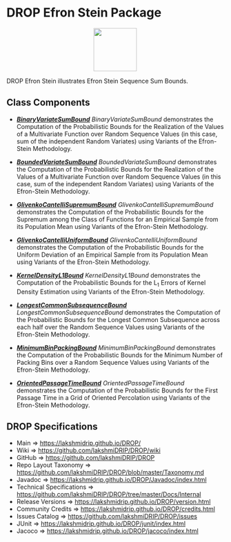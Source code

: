 # DROP Efron Stein Package

<p align="center"><img src="https://github.com/lakshmiDRIP/DROP/blob/master/DRIP_Logo.gif?raw=true" width="100"></p>

DROP Efron Stein illustrates Efron Stein Sequence Sum Bounds.


## Class Components

 * [***BinaryVariateSumBound***](https://github.com/lakshmiDRIP/DROP/tree/master/src/main/java/org/drip/sample/efronstein/BinaryVariateSumBound.java)
 <i>BinaryVariateSumBound</i> demonstrates the Computation of the Probabilistic Bounds for the Realization of
 the Values of a Multivariate Function over Random Sequence Values (in this case, sum of the independent
 Random Variates) using Variants of the Efron-Stein Methodology.

 * [***BoundedVariateSumBound***](https://github.com/lakshmiDRIP/DROP/tree/master/src/main/java/org/drip/sample/efronstein/BoundedVariateSumBound.java)
 <i>BoundedVariateSumBound</i> demonstrates the Computation of the Probabilistic Bounds for the Realization
 of the Values of a Multivariate Function over Random Sequence Values (in this case, sum of the independent
 Random Variates) using Variants of the Efron-Stein Methodology.

 * [***GlivenkoCantelliSupremumBound***](https://github.com/lakshmiDRIP/DROP/tree/master/src/main/java/org/drip/sample/efronstein/GlivenkoCantelliSupremumBound.java)
 <i>GlivenkoCantelliSupremumBound</i> demonstrates the Computation of the Probabilistic Bounds for the
 Supremum among the Class of Functions for an Empirical Sample from its Population Mean using Variants of the
 Efron-Stein Methodology.

 * [***GlivenkoCantelliUniformBound***](https://github.com/lakshmiDRIP/DROP/tree/master/src/main/java/org/drip/sample/efronstein/GlivenkoCantelliUniformBound.java)
 <i>GlivenkoCantelliUniformBound</i> demonstrates the Computation of the Probabilistic Bounds for the Uniform
 Deviation of an Empirical Sample from its Population Mean using Variants of the Efron-Stein Methodology.

 * [***KernelDensityL1Bound***](https://github.com/lakshmiDRIP/DROP/tree/master/src/main/java/org/drip/sample/efronstein/KernelDensityL1Bound.java)
 <i>KernelDensityL1Bound</i> demonstrates the Computation of the Probabilistic Bounds for the L<sub>1</sub>
 Errors of Kernel Density Estimation using Variants of the Efron-Stein Methodology.

 * [***LongestCommonSubsequenceBound***](https://github.com/lakshmiDRIP/DROP/tree/master/src/main/java/org/drip/sample/efronstein/LongestCommonSubsequenceBound.java)
 <i>LongestCommonSubsequenceBound</i> demonstrates the Computation of the Probabilistic Bounds for the
 Longest Common Subsequence across each half over the Random Sequence Values using Variants of the
 Efron-Stein Methodology.

 * [***MinimumBinPackingBound***](https://github.com/lakshmiDRIP/DROP/tree/master/src/main/java/org/drip/sample/efronstein/MinimumBinPackingBound.java)
 <i>MinimumBinPackingBound</i> demonstrates the Computation of the Probabilistic Bounds for the Minimum
 Number of Packing Bins over a Random Sequence Values using Variants of the Efron-Stein Methodology.

 * [***OrientedPassageTimeBound***](https://github.com/lakshmiDRIP/DROP/tree/master/src/main/java/org/drip/sample/efronstein/OrientedPassageTimeBound.java)
 <i>OrientedPassageTimeBound</i> demonstrates the Computation of the Probabilistic Bounds for the First
 Passage Time in a Grid of Oriented Percolation using Variants of the Efron-Stein Methodology.


## DROP Specifications

 * Main                     => https://lakshmidrip.github.io/DROP/
 * Wiki                     => https://github.com/lakshmiDRIP/DROP/wiki
 * GitHub                   => https://github.com/lakshmiDRIP/DROP
 * Repo Layout Taxonomy     => https://github.com/lakshmiDRIP/DROP/blob/master/Taxonomy.md
 * Javadoc                  => https://lakshmidrip.github.io/DROP/Javadoc/index.html
 * Technical Specifications => https://github.com/lakshmiDRIP/DROP/tree/master/Docs/Internal
 * Release Versions         => https://lakshmidrip.github.io/DROP/version.html
 * Community Credits        => https://lakshmidrip.github.io/DROP/credits.html
 * Issues Catalog           => https://github.com/lakshmiDRIP/DROP/issues
 * JUnit                    => https://lakshmidrip.github.io/DROP/junit/index.html
 * Jacoco                   => https://lakshmidrip.github.io/DROP/jacoco/index.html
